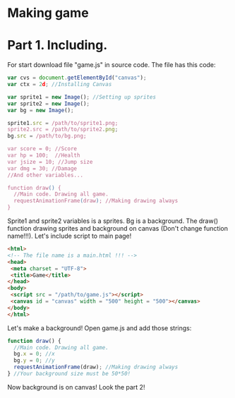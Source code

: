# Making game
# Part 1. Including.
For start download file "game.js" in source code. The file has this code:
```javascript
var cvs = document.getElementById("canvas");
var ctx = 2d; //Installing Canvas

var sprite1 = new Image(); //Setting up sprites
var sprite2 = new Image();
var bg = new Image();

sprite1.src = /path/to/sprite1.png;
sprite2.src = /path/to/sprite2.png;
bg.src = /path/to/bg.png;

var score = 0; //Score
var hp = 100;  //Health
var jsize = 10; //Jump size
var dmg = 30; //Damage
//And other variables...

function draw() {
  //Main code. Drawing all game.
  requestAnimationFrame(draw); //Making drawing always
}
```
Sprite1 and sprite2 variables is a sprites. Bg is a background.
The draw() function drawing sprites and background on canvas (Don't change function name!!!).
Let's include script to main page!
```html
<html>
<!-- The file name is a main.html !!! -->
<head>
 <meta charset = "UTF-8">
 <title>Game</title>
</head>
<body>
 <script src = "/path/to/game.js"></script>
 <canvas id = "canvas" width = "500" height = "500"></canvas>
</body>
</html>
```
Let's make a background! Open game.js and add those strings:
```javascript
function draw() {
  //Main code. Drawing all game.
  bg.x = 0; //x
  bg.y = 0; //y
  requestAnimationFrame(draw); //Making drawing always
} //Your background size must be 50*50!
```
Now background is on canvas!
Look the part 2!

